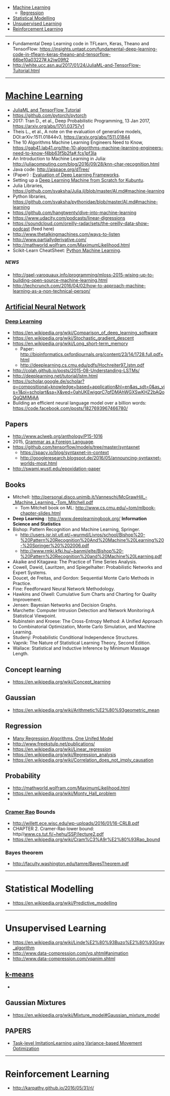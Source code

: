 + [Machine Learning](#machine-learning)
    + [Regression](#regression)
+ [Statistical Modelling](#statistical-modelling)
+ [Unsupervised Learning](#unsupervised-learning)
+ [Reinforcement Learning](#reinforcement-learning)

----

+ Fundamental Deep Learning code in TFLearn, Keras, Theano and TensorFlow: https://insights.untapt.com/fundamental-deep-learning-code-in-tflearn-keras-theano-and-tensorflow-66be10a03227#.k2jw09ft2
+ http://white.ucc.asn.au/2017/01/24/JuliaML-and-TensorFlow-Tuitorial.html

----

# [Machine Learning](https://en.wikipedia.org/wiki/Machine_learning)
+ [JuliaML and TensorFlow Tutorial](http://white.ucc.asn.au/2017/01/24/JuliaML-and-TensorFlow-Tuitorial.html)
+ https://github.com/pytorch/pytorch
+ 2017: Tran D., et al., Deep Probabilistic Programming, 13 Jan 2017, https://arxiv.org/abs/1701.03757v1
+ Theis L., et al., A note on the evaluation of generative models, DOI:arXiv:1511.01844v3, https://arxiv.org/abs/1511.01844
+ The 10 Algorithms Machine Learning Engineers Need to Know, https://gab41.lab41.org/the-10-algorithms-machine-learning-engineers-need-to-know-f4bb63f5b2fa#.fcs1pf3la
+ An Introduction to Machine Learning in Julia: http://juliacomputing.com/blog/2016/09/28/knn-char-recognition.html
+ Java code: http://aispace.org/dTree/
+ {Paper} : [Evaluation of Deep Learning Frameworks](https://github.com/zer0n/deepframeworks).
+ Setting up a [Deep Learning Machine from Scratch for Kubuntu](https://github.com/saiprashanths/dl-setup).
+ Julia Libraries, https://github.com/svaksha/Julia.jl/blob/master/AI.md#machine-learning
+ Python libraries, https://github.com/svaksha/pythonidae/blob/master/AI.md#machine-learning
+ https://github.com/hangtwenty/dive-into-machine-learning
+ https://www.udacity.com/podcasts/linear-digressions
+ https://soundcloud.com/oreilly-radar/sets/the-oreilly-data-show-podcast (feed here)
+ http://www.thetalkingmachines.com/ways-to-listen
+ http://www.partiallyderivative.com/
+ http://mathworld.wolfram.com/MaximumLikelihood.html
+ Scikit-Learn CheatSheet: [Python Machine Learning](https://www.datacamp.com/community/blog/scikit-learn-cheat-sheet#gs.HtHkSQc).

##### NEWS
+ http://gael-varoquaux.info/programming/mloss-2015-wising-up-to-building-open-source-machine-learning.html
+ http://techcrunch.com/2016/04/02/how-to-approach-machine-learning-as-a-non-technical-person/

## [Artificial Neural Network](https://en.wikipedia.org/wiki/Artificial_neural_network)
### [Deep Learning](https://en.wikipedia.org/wiki/Deep_learning)
+ https://en.wikipedia.org/wiki/Comparison_of_deep_learning_software
+ https://en.wikipedia.org/wiki/Stochastic_gradient_descent
+ https://en.wikipedia.org/wiki/Long_short-term_memory
    + Paper: http://bioinformatics.oxfordjournals.org/content/23/14/1728.full.pdf+html
    + http://deeplearning.cs.cmu.edu/pdfs/Hochreiter97_lstm.pdf
+ http://colah.github.io/posts/2015-08-Understanding-LSTMs/
+ http://deeplearning.net/tutorial/lstm.html
+ https://scholar.google.de/scholar?q=compositional+knowledge+based+application&hl=en&as_sdt=0&as_vis=1&oi=scholart&sa=X&ved=0ahUKEwigqrC7qfDMAhWGXSwKHZ2bAQoQgQMIMjAA
+ Building an efficient neural language model over a billion words: https://code.facebook.com/posts/1827693967466780/

## Papers
+ http://www.aclweb.org/anthology/P15-1016
+ 2015, [Grammar as a Foreign Language](https://papers.nips.cc/paper/5635-grammar-as-a-foreign-language.pdf).
+ https://github.com/tensorflow/models/tree/master/syntaxnet
    + https://spacy.io/blog/syntaxnet-in-context
    + http://googleresearch.blogspot.de/2016/05/announcing-syntaxnet-worlds-most.html
+ http://swami.wustl.edu/epoxidation-paper

## Books
+ Mitchell: http://personal.disco.unimib.it/Vanneschi/McGrawHill_-_Machine_Learning_-Tom_Mitchell.pdf
    + Tom Mitchell book on ML: http://www.cs.cmu.edu/~tom/mlbook-chapter-slides.html
+ __Deep Learning__ : http://www.deeplearningbook.org/
__Information Science and Statistics__
+ Bishop: Pattern Recognition and Machine Learning, Springer.
  + http://users.isr.ist.utl.pt/~wurmd/Livros/school/Bishop%20-%20Pattern%20Recognition%20And%20Machine%20Learning%20-%20Springer%20%202006.pdf
  + http://www.rmki.kfki.hu/~banmi/elte/Bishop%20-%20Pattern%20Recognition%20and%20Machine%20Learning.pdf
+ Akaike and Kitagawa: The Practice of Time Series Analysis. 
+ Cowell, Dawid, Lauritzen, and Spiegelhalter: Probabilistic Networks and Expert Systems. 
+ Doucet, de Freitas, and Gordon: Sequential Monte Carlo Methods in Practice. 
+ Fine: Feedforward Neural Network Methodology. 
+ Hawkins and Olwell: Cumulative Sum Charts and Charting for Quality Improvement. 
+ Jensen: Bayesian Networks and Decision Graphs. 
+ Marchette: Computer Intrusion Detection and Network Monitoring:A Statistical Viewpoint. 
+ Rubinstein and Kroese: The Cross-Entropy Method:  A Unified Approach to Combinatorial Optimization, Monte Carlo Simulation, and Machine Learning. 
+ Studený: Probabilistic Conditional Independence Structures.
+ Vapnik: The Nature of Statistical Learning Theory, Second Edition.  
+ Wallace: Statistical and Inductive Inference by Minimum Massage Length.

## Concept learning
+ https://en.wikipedia.org/wiki/Concept_learning

## Gaussian
+ https://en.wikipedia.org/wiki/Arithmetic%E2%80%93geometric_mean

## Regression
+ [Many Regression Algorithms, One Unifed Model](http://www.freekstulp.net/publications/pdfs/stulp15many.pdf)
+ http://www.freekstulp.net/publications/
+ https://en.wikipedia.org/wiki/Linear_regression
+ https://en.wikipedia.org/wiki/Regression_analysis
+ https://en.wikipedia.org/wiki/Correlation_does_not_imply_causation

## Probability
+ http://mathworld.wolfram.com/MaximumLikelihood.html
+ https://en.wikipedia.org/wiki/Monty_Hall_problem
+ 

### [Cramer Rao](https://en.wikipedia.org/wiki/Cram%C3%A9r%E2%80%93Rao_bound) Bounds
+ http://willett.ece.wisc.edu/wp-uploads/2016/01/16-CRLB.pdf
+ CHAPTER 2. Cramer-Rao lower bound: http//www.cs.tut.fi/~hehu/SSP/lecture2.pdf
+ https://en.wikipedia.org/wiki/Cram%C3%A9r%E2%80%93Rao_bound

### Bayes theorem
+ http://faculty.washington.edu/tamre/BayesTheorem.pdf


----

# Statistical Modelling
+ https://en.wikipedia.org/wiki/Predictive_modelling

----

# Unsupervised Learning
+ https://en.wikipedia.org/wiki/Linde%E2%80%93Buzo%E2%80%93Gray_algorithm
+ http://www.data-compression.com/vq.shtml#animation
+ http://www.data-compression.com/vqanim.shtml

## [k-means](https://en.wikipedia.org/wiki/K-means_clustering)
+ 

## Gaussian Mixtures
+ https://en.wikipedia.org/wiki/Mixture_model#Gaussian_mixture_model

## PAPERS
+ [Task-level ImitationLearning using Variance-based Movement Optimization](https://www.tu-ilmenau.de/fileadmin/media/neurob/publications/conferences_int/2009/Muehlig-ICRA-2009.pdf)

----
 
# Reinforcement Learning
+ http://karpathy.github.io/2016/05/31/rl/
